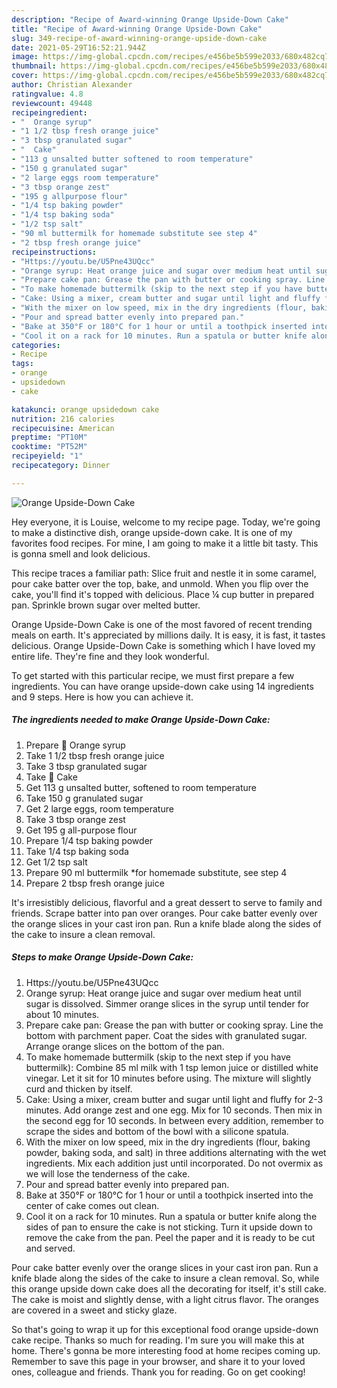 ```yaml
---
description: "Recipe of Award-winning Orange Upside-Down Cake"
title: "Recipe of Award-winning Orange Upside-Down Cake"
slug: 349-recipe-of-award-winning-orange-upside-down-cake
date: 2021-05-29T16:52:21.944Z
image: https://img-global.cpcdn.com/recipes/e456be5b599e2033/680x482cq70/orange-upside-down-cake-recipe-main-photo.jpg
thumbnail: https://img-global.cpcdn.com/recipes/e456be5b599e2033/680x482cq70/orange-upside-down-cake-recipe-main-photo.jpg
cover: https://img-global.cpcdn.com/recipes/e456be5b599e2033/680x482cq70/orange-upside-down-cake-recipe-main-photo.jpg
author: Christian Alexander
ratingvalue: 4.8
reviewcount: 49448
recipeingredient:
- "  Orange syrup"
- "1 1/2 tbsp fresh orange juice"
- "3 tbsp granulated sugar"
- "  Cake"
- "113 g unsalted butter softened to room temperature"
- "150 g granulated sugar"
- "2 large eggs room temperature"
- "3 tbsp orange zest"
- "195 g allpurpose flour"
- "1/4 tsp baking powder"
- "1/4 tsp baking soda"
- "1/2 tsp salt"
- "90 ml buttermilk for homemade substitute see step 4"
- "2 tbsp fresh orange juice"
recipeinstructions:
- "Https://youtu.be/U5Pne43UQcc"
- "Orange syrup: Heat orange juice and sugar over medium heat until sugar is dissolved. Simmer orange slices in the syrup until tender for about 10 minutes."
- "Prepare cake pan: Grease the pan with butter or cooking spray. Line the bottom with parchment paper. Coat the sides with granulated sugar. Arrange orange slices on the bottom of the pan."
- "To make homemade buttermilk (skip to the next step if you have buttermilk): Combine 85 ml milk with 1 tsp lemon juice or distilled white vinegar. Let it sit for 10 minutes before using. The mixture will slightly curd and thicken by itself."
- "Cake: Using a mixer, cream butter and sugar until light and fluffy for 2-3 minutes. Add orange zest and one egg. Mix for 10 seconds. Then mix in the second egg for 10 seconds. In between every addition, remember to scrape the sides and bottom of the bowl with a silicone spatula."
- "With the mixer on low speed, mix in the dry ingredients (flour, baking powder, baking soda, and salt) in three additions alternating with the wet ingredients. Mix each addition just until incorporated. Do not overmix as we will lose the tenderness of the cake."
- "Pour and spread batter evenly into prepared pan."
- "Bake at 350°F or 180°C for 1 hour or until a toothpick inserted into the center of cake comes out clean."
- "Cool it on a rack for 10 minutes. Run a spatula or butter knife along the sides of pan to ensure the cake is not sticking. Turn it upside down to remove the cake from the pan. Peel the paper and it is ready to be cut and served."
categories:
- Recipe
tags:
- orange
- upsidedown
- cake

katakunci: orange upsidedown cake 
nutrition: 216 calories
recipecuisine: American
preptime: "PT10M"
cooktime: "PT52M"
recipeyield: "1"
recipecategory: Dinner

---
```



![Orange Upside-Down Cake](https://img-global.cpcdn.com/recipes/e456be5b599e2033/680x482cq70/orange-upside-down-cake-recipe-main-photo.jpg)

Hey everyone, it is Louise, welcome to my recipe page. Today, we're going to make a distinctive dish, orange upside-down cake. It is one of my favorites food recipes. For mine, I am going to make it a little bit tasty. This is gonna smell and look delicious.

This recipe traces a familiar path: Slice fruit and nestle it in some caramel, pour cake batter over the top, bake, and unmold. When you flip over the cake, you&#39;ll find it&#39;s topped with delicious. Place ¼ cup butter in prepared pan. Sprinkle brown sugar over melted butter.

Orange Upside-Down Cake is one of the most favored of recent trending meals on earth. It's appreciated by millions daily. It is easy, it is fast, it tastes delicious. Orange Upside-Down Cake is something which I have loved my entire life. They're fine and they look wonderful.


To get started with this particular recipe, we must first prepare a few ingredients. You can have orange upside-down cake using 14 ingredients and 9 steps. Here is how you can achieve it.

<!--inarticleads1-->

##### The ingredients needed to make Orange Upside-Down Cake:

1. Prepare  🍊 Orange syrup
1. Take 1 1/2 tbsp fresh orange juice
1. Take 3 tbsp granulated sugar
1. Take  🍊 Cake
1. Get 113 g unsalted butter, softened to room temperature
1. Take 150 g granulated sugar
1. Get 2 large eggs, room temperature
1. Take 3 tbsp orange zest
1. Get 195 g all-purpose flour
1. Prepare 1/4 tsp baking powder
1. Take 1/4 tsp baking soda
1. Get 1/2 tsp salt
1. Prepare 90 ml buttermilk *for homemade substitute, see step 4
1. Prepare 2 tbsp fresh orange juice


It&#39;s irresistibly delicious, flavorful and a great dessert to serve to family and friends. Scrape batter into pan over oranges. Pour cake batter evenly over the orange slices in your cast iron pan. Run a knife blade along the sides of the cake to insure a clean removal. 

<!--inarticleads2-->

##### Steps to make Orange Upside-Down Cake:

1. Https://youtu.be/U5Pne43UQcc
1. Orange syrup: Heat orange juice and sugar over medium heat until sugar is dissolved. Simmer orange slices in the syrup until tender for about 10 minutes.
1. Prepare cake pan: Grease the pan with butter or cooking spray. Line the bottom with parchment paper. Coat the sides with granulated sugar. Arrange orange slices on the bottom of the pan.
1. To make homemade buttermilk (skip to the next step if you have buttermilk): Combine 85 ml milk with 1 tsp lemon juice or distilled white vinegar. Let it sit for 10 minutes before using. The mixture will slightly curd and thicken by itself.
1. Cake: Using a mixer, cream butter and sugar until light and fluffy for 2-3 minutes. Add orange zest and one egg. Mix for 10 seconds. Then mix in the second egg for 10 seconds. In between every addition, remember to scrape the sides and bottom of the bowl with a silicone spatula.
1. With the mixer on low speed, mix in the dry ingredients (flour, baking powder, baking soda, and salt) in three additions alternating with the wet ingredients. Mix each addition just until incorporated. Do not overmix as we will lose the tenderness of the cake.
1. Pour and spread batter evenly into prepared pan.
1. Bake at 350°F or 180°C for 1 hour or until a toothpick inserted into the center of cake comes out clean.
1. Cool it on a rack for 10 minutes. Run a spatula or butter knife along the sides of pan to ensure the cake is not sticking. Turn it upside down to remove the cake from the pan. Peel the paper and it is ready to be cut and served.


Pour cake batter evenly over the orange slices in your cast iron pan. Run a knife blade along the sides of the cake to insure a clean removal. So, while this orange upside down cake does all the decorating for itself, it&#39;s still cake. The cake is moist and slightly dense, with a light citrus flavor. The oranges are covered in a sweet and sticky glaze. 

So that's going to wrap it up for this exceptional food orange upside-down cake recipe. Thanks so much for reading. I'm sure you will make this at home. There's gonna be more interesting food at home recipes coming up. Remember to save this page in your browser, and share it to your loved ones, colleague and friends. Thank you for reading. Go on get cooking!
